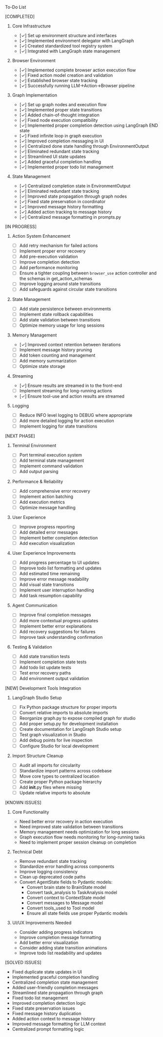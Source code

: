 To-Do List

[COMPLETED]

1. Core Infrastructure

   - [✓] Set up environment structure and interfaces
   - [✓] Implemented environment delegator with LangGraph
   - [✓] Created standardized tool registry system
   - [✓] Integrated with LangGraph state management

2. Browser Environment

   - [✓] Implemented complete browser action execution flow
   - [✓] Fixed action model creation and validation
   - [✓] Established browser state tracking
   - [✓] Successfully running LLM->Action->Browser pipeline

3. Graph Implementation

   - [✓] Set up graph nodes and execution flow
   - [✓] Implemented proper state transitions
   - [✓] Added chain-of-thought integration
   - [✓] Fixed node execution compatibility
   - [✓] Implemented proper completion detection using LangGraph END state
   - [✓] Fixed infinite loop in graph execution
   - [✓] Improved completion messaging in UI
   - [✓] Centralized done state handling through EnvironmentOutput
   - [✓] Eliminated redundant state tracking
   - [✓] Streamlined UI state updates
   - [✓] Added graceful completion handling
   - [✓] Implemented proper todo list management

4. State Management
   - [✓] Centralized completion state in EnvironmentOutput
   - [✓] Eliminated redundant state tracking
   - [✓] Improved state propagation through graph nodes
   - [✓] Fixed state preservation in coordinator
   - [✓] Improved message history formatting
   - [✓] Added action tracking to message history
   - [✓] Centralized message formatting in prompts.py

[IN PROGRESS]

1. Action System Enhancement

   - [ ] Add retry mechanism for failed actions
   - [ ] Implement proper error recovery
   - [ ] Add pre-execution validation
   - [ ] Improve completion detection
   - [ ] Add performance monitoring
   - [ ] Ensure a tighter coupling between `browser_use` action controller and the schemas in get_action_schemas
   - [ ] Improve logging around state transitions
   - [ ] Add safeguards against circular state transitions

2. State Management

   - [ ] Add state persistence between environments
   - [ ] Implement state rollback capabilities
   - [ ] Add state validation between transitions
   - [ ] Optimize memory usage for long sessions

3. Memory Management

   - [✓] Improved context retention between iterations
   - [ ] Implement message history pruning
   - [ ] Add token counting and management
   - [ ] Add memory summarization
   - [ ] Optimize state storage

4. Streaming

   - [✓] Ensure results are streamed in to the front-end
   - [ ] Implement streaming for long-running actions
   - [✓] Ensure tool-use and action results are streamed

5. Logging
   - [ ] Reduce INFO level logging to DEBUG where appropriate
   - [ ] Add more detailed logging for action execution
   - [ ] Implement logging for state transitions

[NEXT PHASE]

1. Terminal Environment

   - [ ] Port terminal execution system
   - [ ] Add terminal state management
   - [ ] Implement command validation
   - [ ] Add output parsing

2. Performance & Reliability

   - [ ] Add comprehensive error recovery
   - [ ] Implement action batching
   - [ ] Add execution metrics
   - [ ] Optimize message handling

3. User Experience

   - [ ] Improve progress reporting
   - [ ] Add detailed error messages
   - [ ] Implement better completion detection
   - [ ] Add execution visualization

4. User Experience Improvements

   - [ ] Add progress percentage to UI updates
   - [ ] Improve todo list formatting and updates
   - [ ] Add estimated time remaining
   - [ ] Improve error message readability
   - [ ] Add visual state transitions
   - [ ] Implement user interruption handling
   - [ ] Add task resumption capability

5. Agent Communication

   - [ ] Improve final completion messages
   - [ ] Add more contextual progress updates
   - [ ] Implement better error explanations
   - [ ] Add recovery suggestions for failures
   - [ ] Improve task understanding confirmation

6. Testing & Validation
   - [ ] Add state transition tests
   - [ ] Implement completion state tests
   - [ ] Add todo list update tests
   - [ ] Test error recovery paths
   - [ ] Add environment output validation

[NEW] Development Tools Integration

1. LangGraph Studio Setup

   - [ ] Fix Python package structure for proper imports
   - [ ] Convert relative imports to absolute imports
   - [ ] Reorganize graph.py to expose compiled graph for studio
   - [ ] Add proper setup.py for development installation
   - [ ] Create documentation for LangGraph Studio setup
   - [ ] Test graph visualization in Studio
   - [ ] Add debug points for live inspection
   - [ ] Configure Studio for local development

2. Import Structure Cleanup
   - [ ] Audit all imports for circularity
   - [ ] Standardize import patterns across codebase
   - [ ] Move core types to centralized location
   - [ ] Create proper Python package hierarchy
   - [ ] Add **init**.py files where missing
   - [ ] Update relative imports to absolute

[KNOWN ISSUES]

1. Core Functionality

   - Need better error recovery in action execution
   - Need improved state validation between transitions
   - Memory management needs optimization for long sessions
   - Graph execution flow needs monitoring for long-running tasks
   - Need to implement proper session cleanup on completion

2. Technical Debt

   - Remove redundant state tracking
   - Standardize error handling across components
   - Improve logging consistency
   - Clean up deprecated code paths
   - Convert AgentState fields to Pydantic models:
     - Convert brain state to BrainState model
     - Convert task_analysis to TaskAnalysis model
     - Convert context to ContextState model
     - Convert messages to Message model
     - Convert tools_used to Tool model
     - Ensure all state fields use proper Pydantic models

3. UI/UX Improvements Needed
   - Consider adding progress indicators
   - Improve completion message formatting
   - Add better error visualization
   - Consider adding state transition animations
   - Improve todo list readability and updates

[SOLVED ISSUES]

- Fixed duplicate state updates in UI
- Implemented graceful completion handling
- Centralized completion state management
- Added user-friendly completion messages
- Streamlined state propagation through graph
- Fixed todo list management
- Improved completion detection logic
- Fixed state preservation issues
- Fixed message history duplication
- Added action context to message history
- Improved message formatting for LLM context
- Centralized prompt formatting logic
